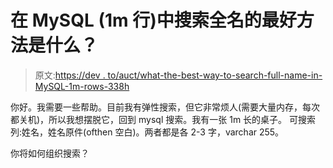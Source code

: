 # 在 MySQL (1m 行)中搜索全名的最好方法是什么？

> 原文:[https://dev . to/auct/what-the-best-way-to-search-full-name-in-MySQL-1m-rows-338h](https://dev.to/auct/what-is-the-best-way-to-search-full-name-in-mysql-1m-rows-338h)

你好。我需要一些帮助。目前我有弹性搜索，但它非常烦人(需要大量内存，每次都关机)，所以我想摆脱它，回到 mysql 搜索。我有一张 1m 长的桌子。
可搜索列:姓名，姓名原件(ofthen 空白)。两者都是各 2-3 字，varchar 255。

你将如何组织搜索？